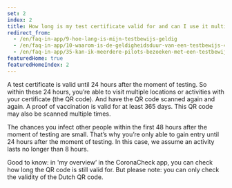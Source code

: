 ```yaml
---
set: 2
index: 2
title: How long is my test certificate valid for and can I use it multiple times?
redirect_from: 
  - /en/faq-in-app/9-hoe-lang-is-mijn-testbewijs-geldig
  - /en/faq-in-app/10-waarom-is-de-geldigheidsduur-van-een-testbewijs-40-uur
  - /en/faq-in-app/35-kan-ik-meerdere-pilots-bezoeken-met-een-testbewijs/
featuredHome: true
featuredHomeIndex: 2
---
```

A test certificate is valid until 24 hours after the moment of testing. So within these 24 hours, you’re able to visit multiple locations or activities with your certificate (the QR code). And have the QR code scanned again and again. A proof of vaccination is valid for at least 365 days. This QR code may also be scanned multiple times.

The chances you infect other people within the first 48 hours after the moment of testing are small. That’s why you’re only able to gain entry until 24 hours after the moment of testing. In this case, we assume an activity lasts no longer than 8 hours.

Good to know: in 'my overview’ in the CoronaCheck app, you can check how long the QR code is still valid for. But please note: you can only check the validity of the Dutch QR code.
